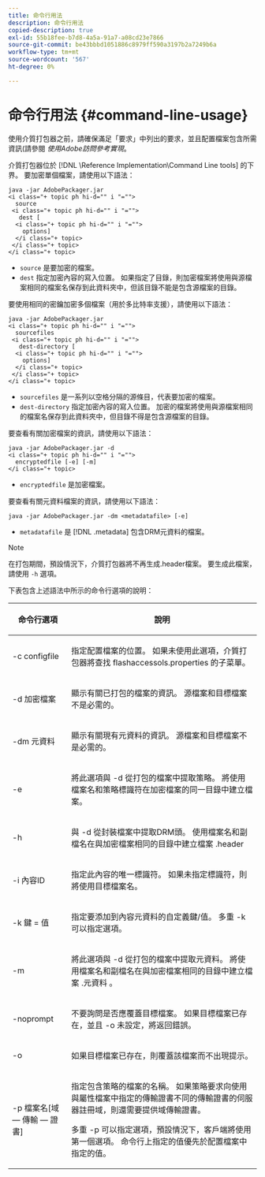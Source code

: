 ```yaml
---
title: 命令行用法
description: 命令行用法
copied-description: true
exl-id: 55b18fee-b7d8-4a5a-91a7-a08cd23e7866
source-git-commit: be43bbbd1051886c8979ff590a3197b2a7249b6a
workflow-type: tm+mt
source-wordcount: '567'
ht-degree: 0%

---
```


# 命令行用法 {#command-line-usage}

使用介質打包器之前，請確保滿足「要求」中列出的要求，並且配置檔案包含所需資訊(請參閱 *使用Adobe訪問參考實現*。

介質打包器位於 [!DNL \Reference Implementation\Command Line tools] 的下界。 要加密單個檔案，請使用以下語法：

```
java -jar AdobePackager.jar  
<i class="+ topic ph hi-d="" i "="">
  source  
 <i class="+ topic ph hi-d="" i "="">
   dest [ 
  <i class="+ topic ph hi-d="" i "="">
    options] 
  </i class="+ topic> 
 </i class="+ topic> 
</i class="+ topic>
```

* `source` 是要加密的檔案。
* `dest` 指定加密內容的寫入位置。 如果指定了目錄，則加密檔案將使用與源檔案相同的檔案名保存到此資料夾中，但該目錄不能是包含源檔案的目錄。

要使用相同的密鑰加密多個檔案（用於多比特率支援），請使用以下語法：

```
java -jar AdobePackager.jar  
<i class="+ topic ph hi-d="" i "="">
  sourcefiles  
 <i class="+ topic ph hi-d="" i "="">
   dest-directory [ 
  <i class="+ topic ph hi-d="" i "="">
    options] 
  </i class="+ topic> 
 </i class="+ topic> 
</i class="+ topic>
```

* `sourcefiles` 是一系列以空格分隔的源條目，代表要加密的檔案。
* `dest-directory` 指定加密內容的寫入位置。 加密的檔案將使用與源檔案相同的檔案名保存到此資料夾中，但目錄不得是包含源檔案的目錄。

要查看有關加密檔案的資訊，請使用以下語法：

```
java -jar AdobePackager.jar -d  
<i class="+ topic ph hi-d="" i "="">
  encryptedfile [-e] [-m] 
</i class="+ topic>
```

* `encryptedfile` 是加密檔案。

要查看有關元資料檔案的資訊，請使用以下語法：

```
java -jar AdobePackager.jar -dm <metadatafile> [-e]
```

* `metadatafile` 是 [!DNL .metadata] 包含DRM元資料的檔案。

>[!NOTE]
>
>在打包期間，預設情況下，介質打包器將不再生成.header檔案。 要生成此檔案，請使用 `-h` 選項。

下表包含上述語法中所示的命令行選項的說明：

<table frame="all" colsep="1" rowsep="1" class="+ topic/table adobe-d/table " id="table_wgz_spy_n4"> 
 <thead class="- topic/thead "> 
  <tr rowsep="1" class="- topic/row "> 
   <th colname="1" class="- topic/entry entry"> <p class="- topic/p ">命令行選項 </p> </th> 
   <th colname="2" class="- topic/entry entry"> <p class="- topic/p ">說明 </p> </th> 
  </tr> 
 </thead>
 <tbody class="- topic/tbody "> 
  <tr rowsep="1" class="- topic/row "> 
   <td colname="1" class="- topic/entry "> <p class="- topic/p ">-c <span class="+ topic/ph pr-d/codeph codeph"> configfile </span> </p> </td> 
   <td colname="2" class="- topic/entry "> <p class="- topic/p ">指定配置檔案的位置。 如果未使用此選項，介質打包器將查找 <span class="filepath"> flashaccessols.properties </span> 的子菜單。 </p> </td> 
  </tr> 
  <tr rowsep="1" class="- topic/row "> 
   <td colname="1" class="- topic/entry "> <p class="- topic/p ">-d <span class="+ topic/ph pr-d/codeph codeph"> 加密檔案 </span> </p> </td> 
   <td colname="2" class="- topic/entry "> <p class="- topic/p ">顯示有關已打包的檔案的資訊。 源檔案和目標檔案不是必需的。 </p> </td> 
  </tr> 
  <tr rowsep="1" class="- topic/row "> 
   <td colname="1" class="- topic/entry "> <p class="- topic/p ">-dm <span class="+ topic/ph pr-d/codeph codeph"> 元資料 </span> </p> </td> 
   <td colname="2" class="- topic/entry "> <p class="- topic/p ">顯示有關現有元資料的資訊。 源檔案和目標檔案不是必需的。 </p> </td> 
  </tr> 
  <tr rowsep="1" class="- topic/row "> 
   <td colname="1" class="- topic/entry "> <p class="- topic/p ">-e </p> </td> 
   <td colname="2" class="- topic/entry "> <p class="- topic/p ">將此選項與 <span class="codeph"> -d </span> 從打包的檔案中提取策略。 將使用檔案名和策略標識符在加密檔案的同一目錄中建立檔案。 </p> </td> 
  </tr> 
  <tr rowsep="1" class="- topic/row "> 
   <td colname="1" class="- topic/entry "> <p class="- topic/p ">-h </p> </td> 
   <td colname="2" class="- topic/entry "> <p class="- topic/p ">與 <span class="codeph"> -d </span> 從封裝檔案中提取DRM頭。 使用檔案名和副檔名在與加密檔案相同的目錄中建立檔案 <span class="filepath"> .header </span> </p> </td> 
  </tr> 
  <tr rowsep="1" class="- topic/row "> 
   <td colname="1" class="- topic/entry "> <p class="- topic/p ">-i <span class="+ topic/ph pr-d/codeph codeph"> 內容ID </span> </p> </td> 
   <td colname="2" class="- topic/entry "> <p class="- topic/p ">指定此內容的唯一標識符。 如果未指定標識符，則將使用目標檔案名。 </p> </td> 
  </tr> 
  <tr rowsep="1" class="- topic/row "> 
   <td colname="1" class="- topic/entry "> <p class="- topic/p ">-k <span class="+ topic/ph pr-d/codeph codeph"> 鍵 </span>= <span class="+ topic/ph pr-d/codeph codeph"> 值 </span> </p> </td> 
   <td colname="2" class="- topic/entry "> <p class="- topic/p ">指定要添加到內容元資料的自定義鍵/值。 多重 <span class="codeph"> -k </span> 可以指定選項。 </p> </td> 
  </tr> 
  <tr rowsep="1" class="- topic/row "> 
   <td colname="1" class="- topic/entry "> <p class="- topic/p ">-m </p> </td> 
   <td colname="2" class="- topic/entry "> <p class="- topic/p ">將此選項與 <span class="codeph"> -d </span> 從打包的檔案中提取元資料。 將使用檔案名和副檔名在與加密檔案相同的目錄中建立檔案 <span class="codeph"> .元資料 </span>。 </p> </td> 
  </tr> 
  <tr rowsep="1" class="- topic/row "> 
   <td colname="1" class="- topic/entry "> <p class="- topic/p ">-noprompt </p> </td> 
   <td colname="2" class="- topic/entry "> <p class="- topic/p ">不要詢問是否應覆蓋目標檔案。 如果目標檔案已存在，並且 <span class="codeph"> -o </span> 未設定，將返回錯誤。 </p> </td> 
  </tr> 
  <tr rowsep="1" class="- topic/row "> 
   <td colname="1" class="- topic/entry "> <p class="- topic/p ">-o </p> </td> 
   <td colname="2" class="- topic/entry "> <p class="- topic/p ">如果目標檔案已存在，則覆蓋該檔案而不出現提示。 </p> </td> 
  </tr> 
  <tr rowsep="0" class="- topic/row "> 
   <td colname="1" class="- topic/entry "> <p class="- topic/p ">-p <span class="+ topic/ph pr-d/codeph codeph"> 檔案名[域 — 傳輸 — 證書] </span> </p> </td> 
   <td colname="2" class="- topic/entry "> <p class="- topic/p ">指定包含策略的檔案的名稱。 如果策略要求向使用與屬性檔案中指定的傳輸證書不同的傳輸證書的伺服器註冊域，則還需要提供域傳輸證書。 </p> <p class="- topic/p ">多重 <span class="codeph"> -p </span> 可以指定選項，預設情況下，客戶端將使用第一個選項。 命令行上指定的值優先於配置檔案中指定的值。 </p> </td> 
  </tr> 
 </tbody> 
</table>
